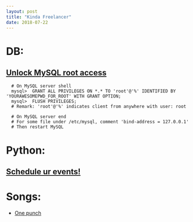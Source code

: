 ```yaml
---
layout: post
title: "Kinda Freelancer"
date: 2018-07-22
---
```

# DB:
## [Unlock MySQL root access](https://stackoverflow.com/a/14779244/9326078)
```
  # On MySQL server shell
  mysql>  GRANT ALL PRIVILEGES ON *.* TO 'root'@'%' IDENTIFIED BY 'YOURAWESOMEPWD_FOR_ROOT' WITH GRANT OPTION;
  mysql>  FLUSH PRIVILEGES;
  # Remark: 'root'@'%' indicates client from anywhere with user: root

  # On MySQL server end
  # For some file under /etc/mysql, comment 'bind-address = 127.0.0.1'
  # Then restart MySQL
```

# Python:
## [Schedule ur events!](https://docs.python.org/2/library/sched.html)

# Songs:
- [One punch](https://www.youtube.com/watch?v=_TUTJ0klnKk)
